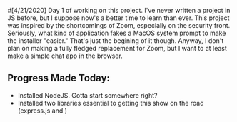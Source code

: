 #[4/21/2020]
Day 1 of working on this project. I've never written a project in JS before, but I suppose now's a better time to learn than ever.
This project was inspired by the shortcomings of Zoom, especially on the security front. Seriously, what kind of application fakes a MacOS system prompt to make the installer "easier." That's just the begining of it though. Anyway, I don't plan on making a fully fledged replacement for Zoom, but I want to at least make a simple chat app in the browser.
## Progress Made Today:
* Installed NodeJS. Gotta start somewhere right?
* Installed two libraries essential to getting this show on the road (express.js and )
